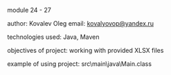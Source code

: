 module 24 - 27

author: Kovalev Oleg email: kovalyovop@yandex.ru

technologies used: Java, Maven

objectives of project: working with provided XLSX files

example of using project: src\main\java\Main.class